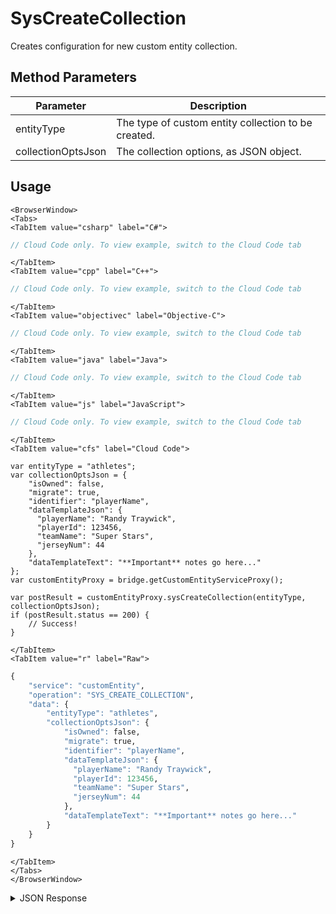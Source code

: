 # SysCreateCollection

Creates configuration for new custom entity collection.

<PartialServop service_name="customEntity" operation_name="SYS_CREATE_COLLECTION" />

## Method Parameters
Parameter | Description
--------- | -----------
entityType | The type of custom entity collection to be created. 
collectionOptsJson | The collection options, as JSON object. 

## Usage

```mdx-code-block
<BrowserWindow>
<Tabs>
<TabItem value="csharp" label="C#">
```

```csharp
// Cloud Code only. To view example, switch to the Cloud Code tab
```

```mdx-code-block
</TabItem>
<TabItem value="cpp" label="C++">
```

```cpp
// Cloud Code only. To view example, switch to the Cloud Code tab
```

```mdx-code-block
</TabItem>
<TabItem value="objectivec" label="Objective-C">
```

```objectivec
// Cloud Code only. To view example, switch to the Cloud Code tab
```

```mdx-code-block
</TabItem>
<TabItem value="java" label="Java">
```

```java
// Cloud Code only. To view example, switch to the Cloud Code tab
```

```mdx-code-block
</TabItem>
<TabItem value="js" label="JavaScript">
```

```javascript
// Cloud Code only. To view example, switch to the Cloud Code tab
```

```mdx-code-block
</TabItem>
<TabItem value="cfs" label="Cloud Code">
```

```cfscript
var entityType = "athletes";
var collectionOptsJson = {
    "isOwned": false,
    "migrate": true,
    "identifier": "playerName",
    "dataTemplateJson": {
      "playerName": "Randy Traywick",
      "playerId": 123456,
      "teamName": "Super Stars",
      "jerseyNum": 44
    },
    "dataTemplateText": "**Important** notes go here..."
};
var customEntityProxy = bridge.getCustomEntityServiceProxy();

var postResult = customEntityProxy.sysCreateCollection(entityType, collectionOptsJson);
if (postResult.status == 200) {
    // Success!
}
```

```mdx-code-block
</TabItem>
<TabItem value="r" label="Raw">
```

```r
{
	"service": "customEntity",
	"operation": "SYS_CREATE_COLLECTION",
	"data": {
		"entityType": "athletes",
		"collectionOptsJson": {
			"isOwned": false,
			"migrate": true,
			"identifier": "playerName",
			"dataTemplateJson": {
			  "playerName": "Randy Traywick",
			  "playerId": 123456,
			  "teamName": "Super Stars",
			  "jerseyNum": 44
			},
			"dataTemplateText": "**Important** notes go here..."
		}
	}
}
```

```mdx-code-block
</TabItem>
</Tabs>
</BrowserWindow>
```

<details>
<summary>JSON Response</summary>

```json
{
  "data": {
    "collection": {
      "options": {
        "isOwned": false,
        "migrate": true,
        "identifier": "playerName",
        "dataTemplateJson": {
          "playerName": "Randy Traywick",
          "playerId": 123456,
          "teamName": "Super Stars",
          "jerseyNum": 44
        },
        "dataTemplateText": "**Important** notes go here..."
      },
      "name": "athletes",
      "customIndexes": {}
    }
  },
  "status": 200
}
```
</details>

